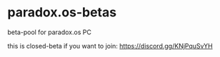 # paradox.os-betas

beta-pool for paradox.os PC

this is closed-beta
if you want to join: https://discord.gg/KNjPquSvYH
